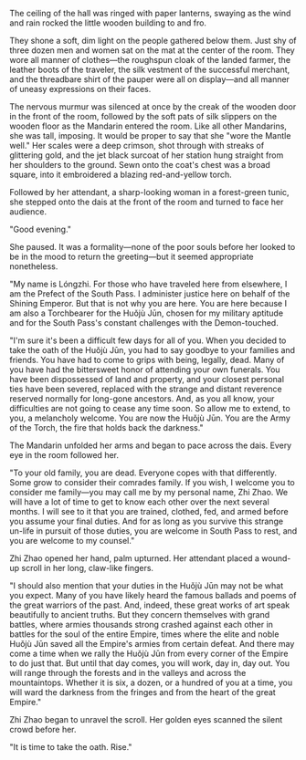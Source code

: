 The ceiling of the hall was ringed with paper lanterns, swaying as the wind and rain rocked the little wooden building to and fro.

They shone a soft, dim light on the people gathered below them.  Just shy of three dozen men and women sat on the mat at the center of the room.  They wore all manner of clothes—the roughspun cloak of the landed farmer, the leather boots of the traveler, the silk vestment of the successful merchant, and the threadbare shirt of the pauper were all on display—and all manner of uneasy expressions on their faces.

The nervous murmur was silenced at once by the creak of the wooden door in the front of the room, followed by the soft pats of silk slippers on the wooden floor as the Mandarin entered the room.  Like all other Mandarins, she was tall, imposing.  It would be proper to say that she "wore the Mantle well."  Her scales were a deep crimson, shot through with streaks of glittering gold, and the jet black surcoat of her station hung straight from her shoulders to the ground.  Sewn onto the coat's chest was a broad square, into it embroidered a blazing red-and-yellow torch.

Followed by her attendant, a sharp-looking woman in a forest-green tunic, she stepped onto the dais at the front of the room and turned to face her audience.

"Good evening."

She paused.  It was a formality—none of the poor souls before her looked to be in the mood to return the greeting—but it seemed appropriate nonetheless.

"My name is Lóngzhi.  For those who have traveled here from elsewhere, I am the Prefect of the South Pass.  I administer justice here on behalf of the Shining Emperor.  But that is not why you are here.  You are here because I am also a Torchbearer for the Huǒjù Jūn, chosen for my military aptitude and for the South Pass's constant challenges with the Demon-touched.

"I'm sure it's been a difficult few days for all of you.  When you decided to take the oath of the Huǒjù Jūn, you had to say goodbye to your families and friends.  You have had to come to grips with being, legally, dead.  Many of you have had the bittersweet honor of attending your own funerals.  You have been dispossessed of land and property, and your closest personal ties have been severed, replaced with the strange and distant reverence reserved normally for long-gone ancestors.  And, as you all know, your difficulties are not going to cease any time soon.  So allow me to extend, to you, a melancholy welcome.  You are now the Huǒjù Jūn.  You are the Army of the Torch, the fire that holds back the darkness."

The Mandarin unfolded her arms and began to pace across the dais.  Every eye in the room followed her.

"To your old family, you are dead.  Everyone copes with that differently.  Some grow to consider their comrades family.  If you wish, I welcome you to consider me family—you may call me by my personal name, Zhi Zhao.  We will have a lot of time to get to know each other over the next several months.  I will see to it that you are trained, clothed, fed, and armed before you assume your final duties.  And for as long as you survive this strange un-life in pursuit of those duties, you are welcome in South Pass to rest, and you are welcome to my counsel."

Zhi Zhao opened her hand, palm upturned.  Her attendant placed a wound-up scroll in her long, claw-like fingers.

"I should also mention that your duties in the Huǒjù Jūn may not be what you expect.  Many of you have likely heard the famous ballads and poems of the great warriors of the past.  And, indeed, these great works of art speak beautifully to ancient truths.  But they concern themselves with grand battles, where armies thousands strong crashed against each other in battles for the soul of the entire Empire, times where the elite and noble Huǒjù Jūn saved all the Empire's armies from certain defeat.  And there may come a time when we rally the Huǒjù Jūn from every corner of the Empire to do just that.  But until that day comes, you will work, day in, day out.  You will range through the forests and in the valleys and across the mountaintops.  Whether it is six, a dozen, or a hundred of you at a time, you will ward the darkness from the fringes and from the heart of the great Empire."

Zhi Zhao began to unravel the scroll.  Her golden eyes scanned the silent crowd before her.

"It is time to take the oath.  Rise."